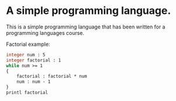 # A simple programming language.

This is a simple programming language that has been written for a programming languages course.

Factorial example:

```vb
integer num : 5
integer factorial : 1
while num >= 1
{
    factorial : factorial * num
    num : num - 1
}
printl factorial
```
